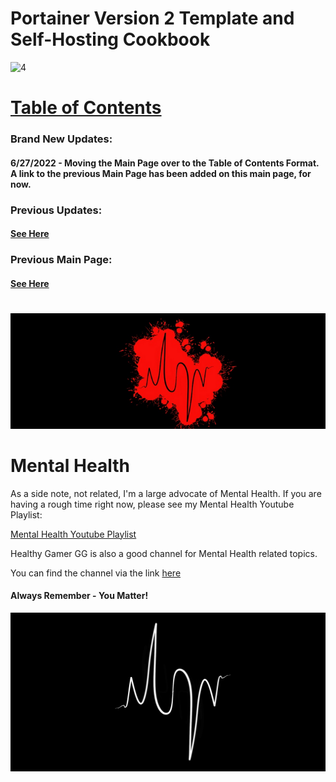 # Portainer Version 2 Template and Self-Hosting Cookbook

<img width="780" alt="4" src="https://raw.githubusercontent.com/mycroftwilde/portainer_templates/master/branding/images/LogoBanner2.png">

# [Table of Contents](https://github.com/mycroftwilde/portainer_templates/tree/master/TableOfContents)

### Brand New Updates: 

#### 6/27/2022 - Moving the Main Page over to the Table of Contents Format. A link to the previous Main Page has been added on this main page, for now. 

### Previous Updates: 

#### [See Here](https://github.com/mycroftwilde/portainer_templates/tree/master/TableOfContents/Updates/Previous)

### Previous Main Page: 

#### [See Here](https://github.com/mycroftwilde/portainer_templates/tree/master/Previous)

#
![BannerLogoMid](/branding/images/Banner.png?raw=true "BannerMid")

# Mental Health

 As a side note, not related, I'm a large advocate of Mental Health. If you are having a rough time right now, please see my Mental Health Youtube Playlist:
 
 [Mental Health Youtube Playlist](https://youtube.com/playlist?list=PLGk2on7ccZONCobYxwGdvwMcF43gIKmqk)
 
 Healthy Gamer GG is also a good channel for Mental Health related topics. 
 
 You can find the channel via the link [here](https://www.youtube.com/c/HealthyGamerGG)
 
 #### Always Remember - You Matter! 
 
![BannerLogo](/branding/images/LogoBanner1.png?raw=true "Banner")

